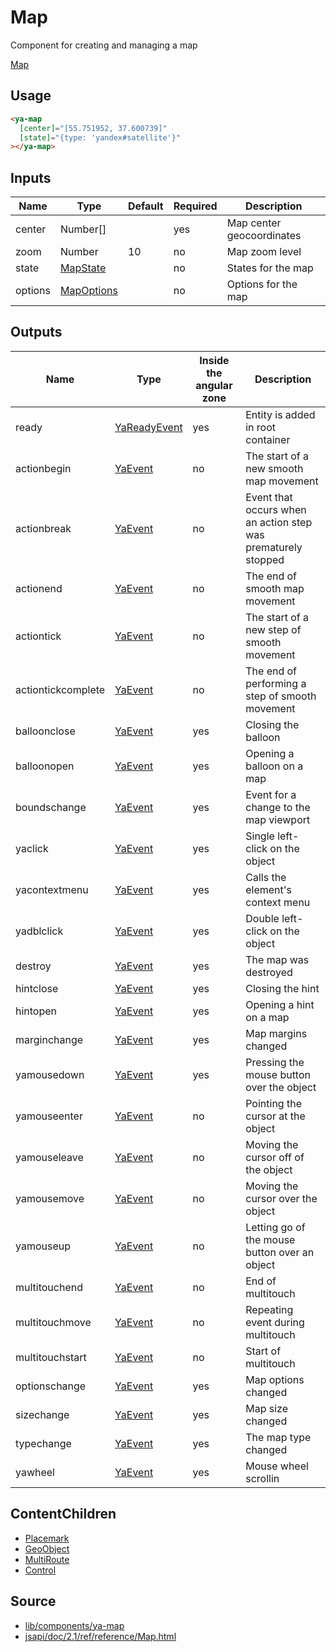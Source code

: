 # Map

Component for creating and managing a map

[Map](https://map-onload-event.stackblitz.io ':include :type=iframe height=550px')

## Usage

```html
<ya-map
  [center]="[55.751952, 37.600739]"
  [state]="{type: 'yandex#satellite'}"
></ya-map>
```

## Inputs

| Name    | Type         | Default | Required | Description               |
| ------- | ------------ | ------- | -------- | ------------------------- |
| center  | Number[]     |         | yes      | Map center geocoordinates |
| zoom    | Number       | 10      | no       | Map zoom level            |
| state   | [MapState]   |         | no       | States for the map        |
| options | [MapOptions] |         | no       | Options for the map       |

[scriptservice]: services/script.md
[mapstate]: https://tech.yandex.ru/maps/jsapi/doc/2.1/ref/reference/Map-docpage/#Map__param-state
[mapoptions]: https://tech.yandex.ru/maps/jsapi/doc/2.1/ref/reference/Map-docpage/#Map__param-options

## Outputs

| Name               | Type           | Inside the angular zone | Description                                                   |
| ------------------ | -------------- | ----------------------- | ------------------------------------------------------------- |
| ready              | [YaReadyEvent] | yes                     | Entity is added in root container                             |
| actionbegin        | [YaEvent]      | no                      | The start of a new smooth map movement                        |
| actionbreak        | [YaEvent]      | no                      | Event that occurs when an action step was prematurely stopped |
| actionend          | [YaEvent]      | no                      | The end of smooth map movement                                |
| actiontick         | [YaEvent]      | no                      | The start of a new step of smooth movement                    |
| actiontickcomplete | [YaEvent]      | no                      | The end of performing a step of smooth movement               |
| balloonclose       | [YaEvent]      | yes                     | Closing the balloon                                           |
| balloonopen        | [YaEvent]      | yes                     | Opening a balloon on a map                                    |
| boundschange       | [YaEvent]      | yes                     | Event for a change to the map viewport                        |
| yaclick            | [YaEvent]      | yes                     | Single left-click on the object                               |
| yacontextmenu      | [YaEvent]      | yes                     | Calls the element's context menu                              |
| yadblclick         | [YaEvent]      | yes                     | Double left-click on the object                               |
| destroy            | [YaEvent]      | yes                     | The map was destroyed                                         |
| hintclose          | [YaEvent]      | yes                     | Closing the hint                                              |
| hintopen           | [YaEvent]      | yes                     | Opening a hint on a map                                       |
| marginchange       | [YaEvent]      | yes                     | Map margins changed                                           |
| yamousedown        | [YaEvent]      | yes                     | Pressing the mouse button over the object                     |
| yamouseenter       | [YaEvent]      | no                      | Pointing the cursor at the object                             |
| yamouseleave       | [YaEvent]      | no                      | Moving the cursor off of the object                           |
| yamousemove        | [YaEvent]      | no                      | Moving the cursor over the object                             |
| yamouseup          | [YaEvent]      | no                      | Letting go of the mouse button over an object                 |
| multitouchend      | [YaEvent]      | no                      | End of multitouch                                             |
| multitouchmove     | [YaEvent]      | no                      | Repeating event during multitouch                             |
| multitouchstart    | [YaEvent]      | no                      | Start of multitouch                                           |
| optionschange      | [YaEvent]      | yes                     | Map options changed                                           |
| sizechange         | [YaEvent]      | yes                     | Map size changed                                              |
| typechange         | [YaEvent]      | yes                     | The map type changed                                          |
| yawheel            | [YaEvent]      | yes                     | Mouse wheel scrollin                                          |

[yareadyevent]: interfaces/ya-ready-event.md
[yaevent]: interfaces/event.md

## ContentChildren

- [Placemark](directives/placemark.md)
- [GeoObject](directives/geoobject.md)
- [MultiRoute](directives/multiroute.md)
- [Control](directives/control.md)

## Source

- [lib/components/ya-map](https://github.com/ddubrava/angular8-yandex-maps/tree/master/projects/angular8-yandex-maps/src/lib/components/ya-map)
- [jsapi/doc/2.1/ref/reference/Map.html](https://yandex.ru/dev/maps/jsapi/doc/2.1/ref/reference/Map.html/)
